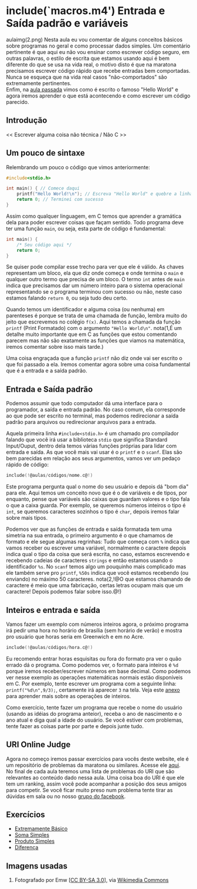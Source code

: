 include(`macros.m4')
Entrada e Saída padrão e variáveis
==================================
aulaimg(2.png)
Nesta aula eu vou comentar de alguns conceitos básicos sobre programas no geral e como processar dados simples. Um comentário pertinente é que aqui eu não vou ensinar como escrever código seguro, em outras palavras, o estilo de escrita que estamos usando aqui é bem diferente do que se usa na vida real, o motivo disto é que na maratona precisamos escrever código rápido que recebe entradas bem comportadas. Nunca se esqueça que na vida real casos "não-comportados" são extremamente pertinentes.  
Enfim, na [aula passada](aula1.html) vimos como é escrito o famoso "Hello World" e agora iremos aprender o que está acontecendo e como escrever um código parecido.

Introdução
----------
<< Escrever alguma coisa não técnica / Não C >>

Um pouco de sintaxe
-------------------
Relembrando um pouco o código que vimos anteriormente:

```c
#include<stdio.h>

int main() { // Comece daqui
	printf("Hello World!\n"); // Escreva "Hello World" e quebre a linha
	return 0; // Terminei com sucesso
}
```
Assim como qualquer linguagem, em C temos que aprender a gramática dela para poder escrever coisas que façam sentido. Todo programa deve ter uma função `main`, ou seja, esta parte de código é fundamental:

```c
int main() {
	/* Seu código aqui */
	return 0;
}
```
Se quiser pode compilar esse trecho para ver que ele é válido. As chaves representam um bloco, ela que diz onde começa e onde termina o `main` e qualquer outro termo que precisa de um bloco. O termo `int` antes de `main` indica que precisamos dar um número inteiro para o sistema operacional representando se o programa terminou com sucesso ou não, neste caso estamos falando `return 0`, ou seja tudo deu certo.

Quando temos um identificador e alguma coisa (ou nenhuma) em parenteses é porque se trata de uma chamada de função, lembra muito do jeito que escrevemos no colégio `f(x)`. Aqui temos a chamada da função `printf` (Print Formatado) com o argumento `"Hello World\n"`. nota(1,É um detalhe muito importante que em C as funções que estou comentando parecem mas não são exatamente as funções que viamos na matemática, iremos comentar sobre isso mais tarde.)

Uma coisa engraçada que a função `printf` não diz onde vai ser escrito o que foi passado a ela. Iremos comentar agora sobre uma coisa fundamental que é a entrada e a saída padrão.

Entrada e Saída padrão
----------------------
Podemos assumir que todo computador dá uma interface para o programador, a saída e entrada padrão. No caso comum, ela corresponde ao que pode ser escrito no terminal, mas podemos redirecionar a saída padrão para arquivos ou redirecionar arquivos para a entrada.

Aquela primeira linha `#include<stdio.h>` é um chamado pro compilador falando que você irá usar a biblioteca `stdio` que significa Standard Input/Ouput, dentro dela temos várias funções próprias para lidar com entrada e saída. As que você mais vai usar é o `printf` e o `scanf`. Elas são bem parecidas em relação aos seus argumentos, vamos ver um pedaço rápido de código:

```c
include(!@aulas/códigos/nome.c@!)
```
Este programa pergunta qual o nome do seu usuário e depois dá "bom dia" para ele. Aqui temos um conceito novo que é o de variáveis e de tipos, por enquanto, pense que variáveis são caixas que guardam valores e o tipo fala o que a caixa guarda. Por exemplo, se queremos números inteiros o tipo é `int`, se queremos caracteres sozinhos o tipo é `char`, depois iremos falar sobre mais tipos.

Podemos ver que as funções de entrada e saída formatada tem uma simetria na sua entrada, o primeiro argumento é o que chamamos de formato e ele segue algumas regrinhas: Tudo que começa com `%` indica que vamos receber ou escrever uma variável, normalmente o caractere depois indica qual o tipo da coisa que será escrita, no caso, estamos escrevendo e recebendo cadeias de caracteres `strings` e então estamos usando o identificador `%s`. No `scanf` temos algo um pouquinho mais complicado mas ele também serve pro `printf`, `%50s` indica que você estamos recebendo (ou enviando) no máximo 50 caracteres. nota(2,!@O que estamos chamando de caractere é meio que uma fabricação, certas letras ocupam mais que um caractere! Depois podemos falar sobre isso.@!)

Inteiros e entrada e saída
--------------------------
Vamos fazer um exemplo com números inteiros agora, o próximo programa irá pedir uma hora no horário de brasília (sem horário de verão) e mostra pro usuário que horas seria em Greenwich e em no Acre.

```c
include(!@aulas/códigos/hora.c@!)
```
Eu recomendo entrar horas esquisitas ou fora do formato pra ver o quão errado dá o programa.
Como podemos ver, o formato para inteiros é `%d` porque iremos receber/escrever números em base decimal. Como podemos ver nesse exemplo as operações matemáticas normais estão disponíveis em C. Por exemplo, tente escrever um programa com a seguinte linha: `printf("%d\n",9/3);`, certamente irá aparecer `3` na tela. Veja este [anexo](aula2.anexo.html) para aprender mais sobre as operações de inteiros.

Como exercício, tente fazer um programa que recebe o nome do usuário (usando as idéias do programa anteior), receba o ano de nascimento e o ano atual e diga qual a idade do usuário. Se você estiver com problemas, tente fazer as coisas parte por parte e depois junte tudo.

URI Online Judge
----------------
Agora no começo iremos passar exercícios para vocês deste website, ele é um repositório de problemas da maratona ou similares. Acesse ele [aqui](https://www.urionlinejudge.com.br/judge/login).  
No final de cada aula teremos uma lista de problemas do URI que são relevantes ao conteúdo dado nessa aula. Uma coisa boa do URI é que ele tem um ranking, assim você pode acompanhar a posição dos seus amigos para competir. Se você ficar muito preso num problema tente tirar as dúvidas em sala ou no nosso [grupo do facebook](https://www.facebook.com/groups/169425793178096/).

Exercícios
----------
* [Extremamente Básico](https://www.urionlinejudge.com.br/judge/pt/problems/view/1001)
* [Soma Simples](https://www.urionlinejudge.com.br/judge/pt/problems/view/1003)
* [Produto Simples](https://www.urionlinejudge.com.br/judge/pt/problems/view/1004)
* [Diferença](https://www.urionlinejudge.com.br/judge/pt/problems/view/1007)

Imagens usadas
--------------
1. Fotografado por Emw [[CC BY-SA 3.0](http://creativecommons.org/licenses/by-sa/3.0)], via [Wikimedia Commons](http://commons.wikimedia.org/wiki/File%3AGates_of_Hell_sculpture_by_Rodin%3B_angled_view_from_left.JPG)
